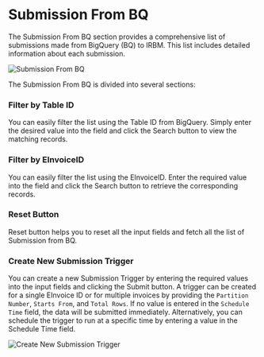 # Submission From BQ

The Submission From BQ section provides a comprehensive list of submissions made from BigQuery (BQ) to IRBM. This list includes detailed information about each submission.

![Submission From BQ](../_media/submissionFromBQ/submissionFromBQ1.png)


The Submission From BQ is divided into several sections:


### Filter by Table ID

You can easily filter the list using the Table ID from BigQuery. Simply enter the desired value into the field and click the Search button to view the matching records.

### Filter by EInvoiceID

You can easily filter the list using the EInvoiceID. Enter the required value into the field and click the Search button to retrieve the corresponding records.


### Reset Button 

Reset button helps you to reset all the input fields and fetch all the list of Submission from BQ.


### Create New Submission Trigger

You can create a new Submission Trigger by entering the required values into the input fields and clicking the Submit button. A trigger can be created for a single EInvoice ID or for multiple invoices by providing the `Partition Number`, `Starts From`, and `Total Rows`. If no value is entered in the `Schedule Time` field, the data will be submitted immediately. Alternatively, you can schedule the trigger to run at a specific time by entering a value in the Schedule Time field.

![Create New Submission Trigger](../_media/submissionFromBQ/submissionFromBQ2.png)


